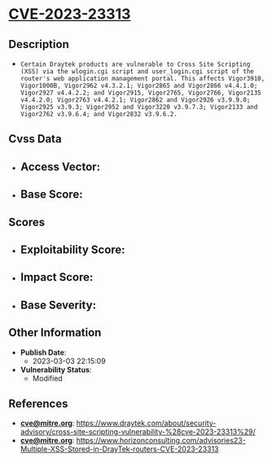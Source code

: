 
# [CVE-2023-23313](https://cve.mitre.org/cgi-bin/cvename.cgi?name=CVE-2023-23313)

## Description

- `Certain Draytek products are vulnerable to Cross Site Scripting (XSS) via the wlogin.cgi script and user_login.cgi script of the router's web application management portal. This affects Vigor3910, Vigor1000B, Vigor2962 v4.3.2.1; Vigor2865 and Vigor2866 v4.4.1.0; Vigor2927 v4.4.2.2; and Vigor2915, Vigor2765, Vigor2766, Vigor2135 v4.4.2.0; Vigor2763 v4.4.2.1; Vigor2862 and Vigor2926 v3.9.9.0; Vigor2925 v3.9.3; Vigor2952 and Vigor3220 v3.9.7.3; Vigor2133 and Vigor2762 v3.9.6.4; and Vigor2832 v3.9.6.2.`

## Cvss Data

- **Access Vector**:
  - 
- **Base Score**:
  - 

## Scores

- **Exploitability Score**:
  - 
- **Impact Score**:
  - 
- **Base Severity**:
  - 

## Other Information

- **Publish Date**:
  - 2023-03-03 22:15:09
- **Vulnerability Status**:
  - Modified

## References

- **cve@mitre.org**: https://www.draytek.com/about/security-advisory/cross-site-scripting-vulnerability-%28cve-2023-23313%29/
- **cve@mitre.org**: https://www.horizonconsulting.com/advisories23-Multiple-XSS-Stored-in-DrayTek-routers-CVE-2023-23313
